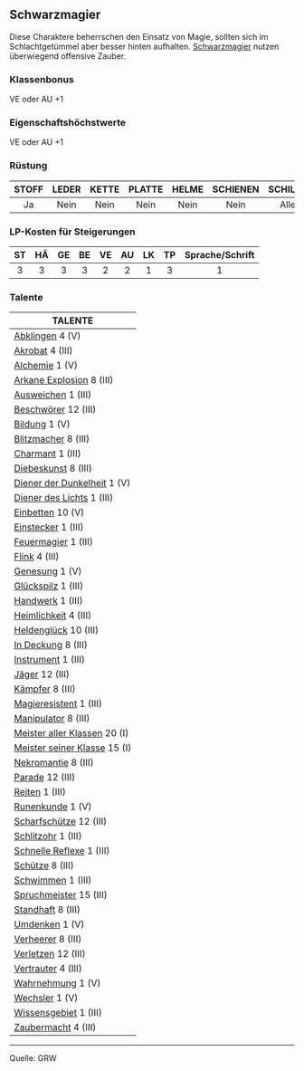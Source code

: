 ## Schwarzmagier

Diese Charaktere beherrschen den Einsatz von Magie, sollten sich im Schlachtgetümmel aber besser hinten aufhalten. [Schwarzmagier](charaktere-klasse-schwarzmagier.md) nutzen überwiegend offensive Zauber.

### Klassenbonus

VE oder AU +1

### Eigenschaftshöchstwerte

VE oder AU +1

### Rüstung

| STOFF | LEDER | KETTE | PLATTE | HELME | SCHIENEN | SCHILDE |
| :---: | :---: | :---: | :----: | :---: | :------: | :-----: |
|  Ja   | Nein  | Nein  |  Nein  | Nein  |   Nein   |  Alle   |

### LP-Kosten für Steigerungen

| ST  | HÄ  | GE  | BE  | VE  | AU  | LK  | TP  | Sprache/Schrift |
| :-: | :-: | :-: | :-: | :-: | :-: | :-: | :-: | :-------------: |
|  3  |  3  |  3  |  3  |  2  |  2  |  1  |  3  |        1        |

### Talente

| TALENTE                                                          |
| ---------------------------------------------------------------- |
| [Abklingen](talente/abklingen.md) 4 (V)                          |
| [Akrobat](talente/akrobat.md) 4 (III)                            |
| [Alchemie](talente/alchemie.md) 1 (V)                            |
| [Arkane Explosion](talente/arkane-explosion.md) 8 (III)          |
| [Ausweichen](talente/ausweichen.md) 1 (III)                      |
| [Beschwörer](talente/beschwoerer.md) 12 (III)                    |
| [Bildung](talente/bildung.md) 1 (V)                              |
| [Blitzmacher](talente/blitzmacher.md) 8 (III)                    |
| [Charmant](talente/charmant.md) 1 (III)                          |
| [Diebeskunst](talente/diebeskunst.md) 8 (III)                    |
| [Diener der Dunkelheit](talente/diener-der-dunkelheit.md) 1 (V)  |
| [Diener des Lichts](talente/diener-des-lichts.md) 1 (III)        |
| [Einbetten](talente/einbetten.md) 10 (V)                         |
| [Einstecker](talente/einstecker.md) 1 (III)                      |
| [Feuermagier](talente/feuermagier.md) 1 (III)                    |
| [Flink](talente/flink.md) 4 (III)                                |
| [Genesung](talente/genesung.md) 1 (V)                            |
| [Glückspilz](talente/glueckspilz.md) 1 (III)                     |
| [Handwerk](talente/handwerk.md) 1 (III)                          |
| [Heimlichkeit](talente/heimlichkeit.md) 4 (III)                  |
| [Heldenglück](talente/heldenglueck.md) 10 (III)                  |
| [In Deckung](talente/in-deckung.md) 8 (III)                      |
| [Instrument](talente/instrument.md) 1 (III)                      |
| [Jäger](talente/jaeger.md) 12 (III)                              |
| [Kämpfer](talente/kaempfer.md) 8 (III)                           |
| [Magieresistent](talente/magieresistent.md) 1 (III)              |
| [Manipulator](talente/manipulator.md) 8 (III)                    |
| [Meister aller Klassen](talente/meister-aller-klassen.md) 20 (I) |
| [Meister seiner Klasse](talente/meister-seiner-klasse.md) 15 (I) |
| [Nekromantie](talente/nekromantie.md) 8 (III)                    |
| [Parade](talente/parade.md) 12 (III)                             |
| [Reiten](talente/reiten.md) 1 (III)                              |
| [Runenkunde](talente/runenkunde.md) 1 (V)                        |
| [Scharfschütze](talente/scharfschuetze.md) 12 (III)              |
| [Schlitzohr](talente/schlitzohr.md) 1 (III)                      |
| [Schnelle Reflexe](talente/schnelle-reflexe.md) 1 (III)          |
| [Schütze](talente/schuetze.md) 8 (III)                           |
| [Schwimmen](talente/schwimmen.md) 1 (III)                        |
| [Spruchmeister](talente/spruchmeister.md) 15 (III)               |
| [Standhaft](talente/standhaft.md) 8 (III)                        |
| [Umdenken](talente/umdenken.md) 1 (V)                            |
| [Verheerer](talente/verheerer.md) 8 (III)                        |
| [Verletzen](talente/verletzen.md) 12 (III)                       |
| [Vertrauter](talente/vertrauter.md) 4 (III)                      |
| [Wahrnehmung](talente/wahrnehmung.md) 1 (V)                      |
| [Wechsler](talente/wechsler.md) 1 (V)                            |
| [Wissensgebiet](talente/wissensgebiet.md) 1 (III)                |
| [Zaubermacht](talente/zaubermacht.md) 4 (III)                    |

---

Quelle: GRW
